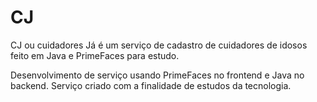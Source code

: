 # CJ
CJ ou cuidadores Já é um serviço de cadastro de cuidadores de idosos feito em Java e PrimeFaces para estudo.

Desenvolvimento de serviço usando PrimeFaces no frontend e Java no backend. Serviço criado com a finalidade de estudos da tecnologia.

